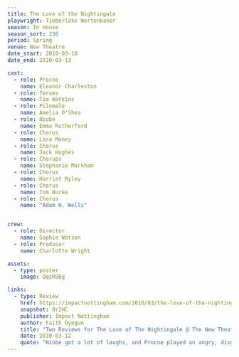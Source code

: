```yaml
---
title: The Love of the Nightingale
playwright: Timberlake Wertenbaker
season: In House
season_sort: 230
period: Spring
venue: New Theatre
date_start: 2010-03-10
date_end: 2010-03-13

cast:
  - role: Procne
    name: Eleanor Charleston
  - role: Terues
    name: Tim Watkins
  - role: Pilomele
    name: Amelia O'Shea
  - role: Niobe
    name: Emma Rutherford
  - role: Chorus
    name: Lara Money
  - role: Chorus
    name: Jack Hughes
  - role: Chorups
    name: Stephanie Markham
  - role: Chorus
    name: Harriet Ryley
  - role: Chorus
    name: Tom Burke
  - role: Chorus
    name: "Adam H. Wells"


crew:
  - role: Director
    name: Sophie Watson
  - role: Producer
    name: Charlotte Wright

assets:
  - type: poster
    image: QqzRSBg

links:
  - type: Review
    href: https://impactnottingham.com/2010/03/the-love-of-the-nightingale-the-new-theatre/
    snapshot: 0r2HC
    publisher: Impact Nottingham
    author: Faith Oyegun
    title: "Two Reviews for The Love of The Nightingale @ The New Theatre"
    date: 2010-03-12
    quote: "Niobe got a lot of laughs, and Procne played an angry, disgusted and betrayed wife with conviction. Sophie Watson and Charlotte Wright creatively revive an important tale which ultimately highlights society’s flaws with resonance, urging us to question them relentlessly."
---
```

